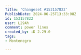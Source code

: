 ```yaml
---
Title: 'Changeset #153157822'
PublishDate: 2024-06-25T13:33:08Z
id: 153157822
user: L29Ah
comment: power lines
created_by: iD 2.29.0
tags:
- Montenegro

---
```

